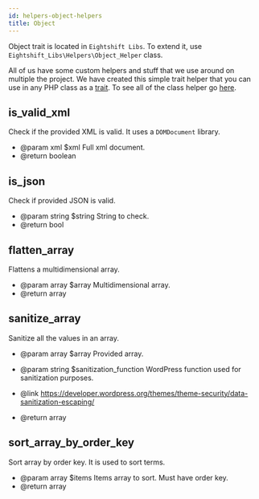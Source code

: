 ```yaml
---
id: helpers-object-helpers
title: Object
---
```


Object trait is located in `Eightshift Libs`. To extend it, use `Eightshift_Libs\Helpers\Object_Helper` class.

All of us have some custom helpers and stuff that we use around on multiple the project. We have created this simple trait helper that you can use in any PHP class as a [trait](/eightshift-docs/docs/guides/extending-classes). To see all of the class helper go [here](https://github.com/infinum/eightshift-libs/blob/develop/src/helpers/class-object-helper.php).

## is_valid_xml

Check if the provided XML is valid. It uses a `DOMDocument` library.

* @param xml $xml Full xml document.
* @return boolean

## is_json

Check if provided JSON is valid.

* @param string $string String to check.
* @return bool

## flatten_array

Flattens a multidimensional array.

* @param  array $array Multidimensional array.
* @return array

## sanitize_array

Sanitize all the values in an array.

* @param array  $array                 Provided array.
* @param string $sanitization_function WordPress function used for sanitization purposes.

* @link https://developer.wordpress.org/themes/theme-security/data-sanitization-escaping/

* @return array

## sort_array_by_order_key

Sort array by order key. It is used to sort terms.

* @param array $items Items array to sort. Must have order key.
* @return array
